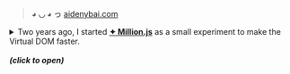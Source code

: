 > **◕ ◡ ◕ っ** [aidenybai.com](https://aidenybai.com)

<details>
<summary>Two years ago, I started <a href="https://millionjs.org"><strong>✦ Million.js</strong></a> as a small experiment to make the Virtual DOM faster.<br /><br /><b><em>(click to open)</em></b></summary>

<br />

Today, it's grown to over **6,300+ stars, 120+ projects, and 140,000+ installs**. I get messages and DM's every day of people expressing their excitement about Million.js—an excitement I deeply share.

**For two years, I've lived and breathed Million.js**.

I'm my best self as an open-source maintainer—that bug-slashing, issue-closing, PR-wielding maintainer. Whether it be tinkering with benchmarks late into the twilight hours or frantically pushing a hotfix inside my school's bathroom stall, **I f-ing love the thrill of knowing I've been able to help other developers**.

Because at my heart, I'm still that same 15 y/o that fell in love with open source—a superpower that allowed me to create and share my ideas with the world.

Being at an early stage where every minute spent on the project can make a significant difference, I often find myself juggling my time between school, my part-time job, and open-source development (_I currently sleep <4 hours per day_). It's a constant battle, with each day more overwhelming and sleepless to the next.

There are moments when I feel overwhelmed by the weight of my responsibilities, when I question my ability to keep up with the demands of my personal life and the project. But each time, my passion for Million.js and the open-source community brings me back on track, reminding me of why I chose this path in the first place.

**I need your help.**

Any monetary contribution would be critical in allowing me to push Million.js forward. **My goal is to work full-time for the next 4 months** at the USA minimum wage of $7.25/hour in order to reach Million.js to maturity.

**Together, let's move towards a faster web ◕ ◡ ◕ っ**

_— Aiden_ ᵕ̈

</details>

